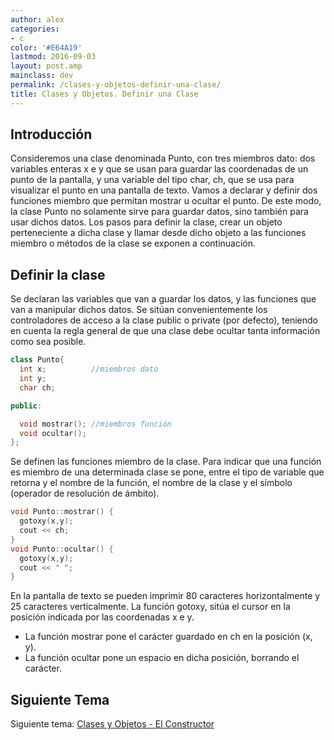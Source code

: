 ```yaml
---
author: alex
categories:
- c
color: '#E64A19'
lastmod: 2016-09-03
layout: post.amp
mainclass: dev
permalink: /clases-y-objetos-definir-una-clase/
title: Clases y Objetos. Definir una Clase
---
```


## Introducción

Consideremos una clase denominada Punto, con tres miembros dato: dos variables enteras x e y que se usan para guardar las coordenadas de un punto de la pantalla, y una variable del tipo char, ch, que se usa para visualizar el punto en una pantalla de texto. Vamos a declarar y definir dos funciones miembro que permitan mostrar u ocultar el punto. De este modo, la clase Punto no solamente sirve para guardar datos, sino también para usar dichos datos. Los pasos para definir la clase, crear un objeto perteneciente a dicha clase y llamar desde dicho objeto a las funciones miembro o métodos de la clase se exponen a continuación.

<!--more--><!--ad-->

## Definir la clase

Se declaran las variables que van a guardar los datos, y las funciones que van a manipular dichos datos. Se sitúan convenientemente los controladores de acceso a la clase public o private (por defecto), teniendo en cuenta la regla general de que una clase debe ocultar tanta información como sea posible.

```cpp
class Punto{
  int x;          //miembros dato
  int y;
  char ch;

public:

  void mostrar(); //miembros función
  void ocultar();
};
```

Se definen las funciones miembro de la clase. Para indicar que una función es miembro de una determinada clase se pone, entre el tipo de variable que retorna y el nombre de la función, el nombre de la clase y el símbolo (operador de resolución de ámbito).

```cpp
void Punto::mostrar() {
  gotoxy(x,y);
  cout << ch;
}
void Punto::ocultar() {
  gotoxy(x,y);
  cout << " ";
}
```

En la pantalla de texto se pueden imprimir 80 caracteres horizontalmente y 25 caracteres verticalmente. La función gotoxy, sitúa el cursor en la posición indicada por las coordenadas x e y.

- La función mostrar pone el carácter guardado en ch en la posición (x, y).
- La función ocultar pone un espacio en dicha posición, borrando el carácter.


## Siguiente Tema

Siguiente tema: <a href="/clases-y-objetos-el-constructor/">Clases y Objetos - El Constructor</a>
